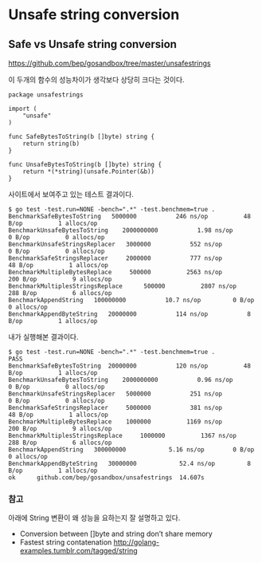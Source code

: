 #  Unsafe string conversion

Safe vs Unsafe string conversion
-
https://github.com/bep/gosandbox/tree/master/unsafestrings

이 두개의 함수의 성능차이가 생각보다 상당히 크다는 것이다.

```
package unsafestrings

import (
    "unsafe"
)

func SafeBytesToString(b []byte) string {
    return string(b)
}

func UnsafeBytesToString(b []byte) string {
    return *(*string)(unsafe.Pointer(&b))
}
```

사이트에서 보여주고 있는 테스트 결과이다.
```
$ go test -test.run=NONE -bench=".*" -test.benchmem=true .
BenchmarkSafeBytesToString   5000000           246 ns/op          48 B/op          1 allocs/op
BenchmarkUnsafeBytesToString    2000000000           1.98 ns/op        0 B/op          0 allocs/op
BenchmarkUnsafeStringsReplacer   3000000           552 ns/op           0 B/op          0 allocs/op
BenchmarkSafeStringsReplacer     2000000           777 ns/op          48 B/op          1 allocs/op
BenchmarkMultipleBytesReplace     500000          2563 ns/op         200 B/op          9 allocs/op
BenchmarkMultiplesStringsReplace      500000          2807 ns/op         288 B/op          6 allocs/op
BenchmarkAppendString   100000000           10.7 ns/op         0 B/op          0 allocs/op
BenchmarkAppendByteString   20000000           114 ns/op           8 B/op          1 allocs/op
```

내가 실행해본 결과이다.
```
$ go test -test.run=NONE -bench=".*" -test.benchmem=true .
PASS
BenchmarkSafeBytesToString	20000000	       120 ns/op	      48 B/op	       1 allocs/op
BenchmarkUnsafeBytesToString	2000000000	         0.96 ns/op	       0 B/op	       0 allocs/op
BenchmarkUnsafeStringsReplacer	 5000000	       251 ns/op	       0 B/op	       0 allocs/op
BenchmarkSafeStringsReplacer	 5000000	       381 ns/op	      48 B/op	       1 allocs/op
BenchmarkMultipleBytesReplace	 1000000	      1169 ns/op	     200 B/op	       9 allocs/op
BenchmarkMultiplesStringsReplace	 1000000	      1367 ns/op	     288 B/op	       6 allocs/op
BenchmarkAppendString	300000000	         5.16 ns/op	       0 B/op	       0 allocs/op
BenchmarkAppendByteString	30000000	        52.4 ns/op	       8 B/op	       1 allocs/op
ok  	github.com/bep/gosandbox/unsafestrings	14.607s
```

### 참고
아래에 String 변환이 왜 성능을 요하는지 잘 설명하고 있다.

- Conversion between []byte and string don’t share memory
- Fastest string contatenation
http://golang-examples.tumblr.com/tagged/string
